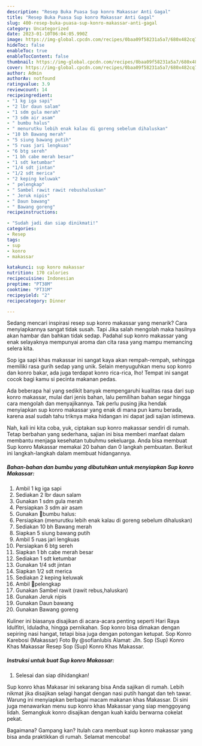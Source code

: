 ```yaml
---
description: "Resep Buka Puasa Sup konro Makassar Anti Gagal"
title: "Resep Buka Puasa Sup konro Makassar Anti Gagal"
slug: 400-resep-buka-puasa-sup-konro-makassar-anti-gagal
category: Uncategorized
date: 2023-01-10T06:04:05.990Z
image: https://img-global.cpcdn.com/recipes/0baa09f58231a5a7/680x482cq70/sup-konro-makassar-foto-resep-utama.jpg
hideToc: false
enableToc: true
enableTocContent: false
thumbnail: https://img-global.cpcdn.com/recipes/0baa09f58231a5a7/680x482cq70/sup-konro-makassar-foto-resep-utama.jpg
cover: https://img-global.cpcdn.com/recipes/0baa09f58231a5a7/680x482cq70/sup-konro-makassar-foto-resep-utama.jpg
author: Admin
authorAv: notfound
ratingvalue: 3.9
reviewcount: 14
recipeingredient:
- "1 kg iga sapi"
- "2 lbr daun salam"
- "1 sdm gula merah"
- "3 sdm air asam"
- " bumbu halus"
- " menurutku lebih enak kalau di goreng sebelum dihaluskan"
- "10 bh Bawang merah"
- "5 siung bawang putih"
- "5 ruas jari lengkuas"
- "6 btg sereh"
- "1 bh cabe merah besar"
- "1 sdt ketumbar"
- "1/4 sdt jintan"
- "1/2 sdt merica"
- "2 keping keluwak"
- " pelengkap"
- " Sambel rawit rawit rebushaluskan"
- " Jeruk nipis"
- " Daun bawang"
- " Bawang goreng"
recipeinstructions:

- "Sudah jadi dan siap dinikmati!"
categories:
- Resep
tags:
- sup
- konro
- makassar

katakunci: sup konro makassar 
nutrition: 170 calories
recipecuisine: Indonesian
preptime: "PT38M"
cooktime: "PT31M"
recipeyield: "2"
recipecategory: Dinner

---
```



Sedang mencari inspirasi resep sup konro makassar yang menarik? Cara menyiapkannya sangat tidak susah. Tapi Jika salah mengolah maka hasilnya akan hambar dan bahkan tidak sedap. Padahal sup konro makassar yang enak selayaknya mempunyai aroma dan cita rasa yang mampu memancing selera kita.


Sop iga sapi khas makassar ini sangat kaya akan rempah-rempah, sehingga memiliki rasa gurih sedap yang unik. Selain menyuguhkan menu sop konro dan konro bakar, ada juga terdapat konro rica-rica, lho! Tempat ini sangat cocok bagi kamu si pecinta makanan pedas.

Ada beberapa hal yang sedikit banyak mempengaruhi kualitas rasa dari sup konro makassar, mulai dari jenis bahan, lalu pemilihan bahan segar hingga cara mengolah dan menyajikannya. Tak perlu pusing jika hendak menyiapkan sup konro makassar yang enak di mana pun kamu berada, karena asal sudah tahu triknya maka hidangan ini dapat jadi sajian istimewa.


Nah, kali ini kita coba, yuk, ciptakan sup konro makassar sendiri di rumah. Tetap berbahan yang sederhana, sajian ini bisa memberi manfaat dalam membantu menjaga kesehatan tubuhmu sekeluarga. Anda bisa membuat Sup konro Makassar memakai 20 bahan dan 0 langkah pembuatan. Berikut ini langkah-langkah dalam membuat hidangannya.

<!--inarticleads1-->

##### Bahan-bahan dan bumbu yang dibutuhkan untuk menyiapkan Sup konro Makassar:

1. Ambil 1 kg iga sapi
1. Sediakan 2 lbr daun salam
1. Gunakan 1 sdm gula merah
1. Persiapkan 3 sdm air asam
1. Gunakan  🌼bumbu halus:
1. Persiapkan  (menurutku lebih enak kalau di goreng sebelum dihaluskan)
1. Sediakan 10 bh Bawang merah
1. Siapkan 5 siung bawang putih
1. Ambil 5 ruas jari lengkuas
1. Persiapkan 6 btg sereh
1. Siapkan 1 bh cabe merah besar
1. Sediakan 1 sdt ketumbar
1. Gunakan 1/4 sdt jintan
1. Siapkan 1/2 sdt merica
1. Sediakan 2 keping keluwak
1. Ambil  🌼pelengkap
1. Gunakan  Sambel rawit (rawit rebus,haluskan)
1. Gunakan  Jeruk nipis
1. Gunakan  Daun bawang
1. Gunakan  Bawang goreng


Kuliner ini biasanya disajikan di acara-acara penting seperti Hari Raya Idulfitri, Iduladha, hingga pernikahan. Sop konro bisa dimakan dengan sepiring nasi hangat, tetapi bisa juga dengan potongan ketupat. Sop Konro Karebosi (Makassar) Foto By @sofianlubis Alamat: Jln. Sop (Sup) Konro Khas Makassar Resep Sop (Sup) Konro Khas Makassar. 

<!--inarticleads2-->

##### Instruksi untuk buat Sup konro Makassar:


1. Selesai dan siap dihidangkan!

Sup konro khas Makasar ini sekarang bisa Anda sajikan di rumah. Lebih nikmat jika disajikan selagi hangat dengan nasi putih hangat dan teh tawar. Warung ini menyiapkan berbagai macam makanan khas Makassar. Di sini juga menawarkan menu sup konro khas Makassar yang siap menggoyang lidah. Semangkuk konro disajikan dengan kuah kaldu berwarna cokelat pekat. 

Bagaimana? Gampang kan? Itulah cara membuat sup konro makassar yang bisa anda praktikkan di rumah. Selamat mencoba!
